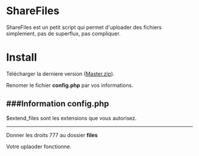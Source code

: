 ShareFiles
==========

ShareFiles est un petit script qui permet d'uploader des fichiers simplement, pas de superflux, pas compliquer. 

Install 
====

Télécharger la derniere version ([Master.zip](https://github.com/Hydrog3n/ShareFiles/archive/master.zip)).

Renomer le fichier **config.php** par vos informations.

###Information config.php
---

$extend_files sont les extensions que vous autorisez. 

---

Donner les droits 777 au dossier **files**

Votre uplaoder fonctionne.
